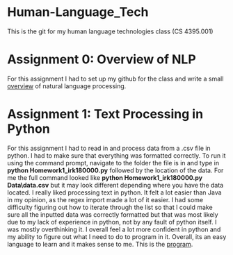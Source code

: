 # Human-Language_Tech
This is the git for my human language technologies class (CS 4395.001)

# Assignment 0: Overview of NLP
For this assignment I had to set up my github for the class and write a small [overview](Overview_of_NLP.pdf) of natural language processing.

# Assignment 1: Text Processing in Python
For this assignment I had to read in and process data from a .csv file in python. I had to make sure that everything was formatted correctly. To run it using the command prompt, navigate to the folder the file is in and type in **python Homework1_irk180000.py** followed by the location of the data. For me the full command looked like **python Homework1_irk180000.py Data\data.csv** but it may look different depending where you have the data located. I really liked processing text in python. It felt a lot easier than Java in my opinion, as the regex import made a lot of it easier. I had some difficulty figuring out how to iterate through the list so that I could make sure all the inputted data was correctly formatted but that was most likely due to my lack of experience in python, not by any fault of python itself. I was mostly overthinking it. I overall feel a lot more confident in python and my ability to figure out what I need to do to program in it. Overall, its an easy language to learn and it makes sense to me. This is the [program](Assignment1\Homework1_irk180000.py).
